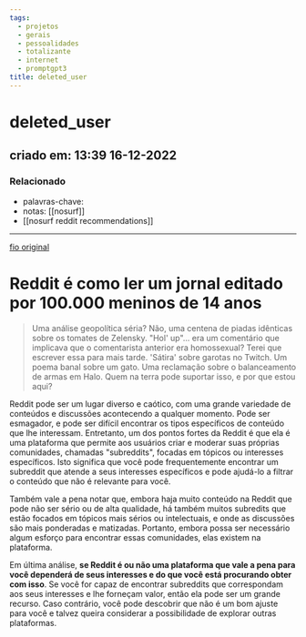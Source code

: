 ```yaml
---
tags:
  - projetos
  - gerais
  - pessoalidades
  - totalizante
  - internet
  - promptgpt3
title: deleted_user
---
```


# deleted_user

## criado em: 13:39 16-12-2022

### Relacionado

- palavras-chave: 
- notas: [[nosurf]]
- [[nosurf reddit recommendations]]
---

[fio original](https://www.reddit.com/r/nosurf/comments/tiko9t/reddit_is_like_reading_a_newspaper_edited_by/)

# Reddit é como ler um jornal editado por 100.000 meninos de 14 anos

> Uma análise geopolítica séria? Não, uma centena de piadas idênticas sobre os tomates de Zelensky. "Hol' up"... era um comentário que implicava que o comentarista anterior era homossexual? Terei que escrever essa para mais tarde. 'Sátira' sobre garotas no Twitch. Um poema banal sobre um gato. Uma reclamação sobre o balanceamento de armas em Halo. Quem na terra pode suportar isso, e por que estou aqui?

Reddit pode ser um lugar diverso e caótico, com uma grande variedade de conteúdos e discussões acontecendo a qualquer momento. Pode ser esmagador, e pode ser difícil encontrar os tipos específicos de conteúdo que lhe interessam. Entretanto, um dos pontos fortes da Reddit é que ela é uma plataforma que permite aos usuários criar e moderar suas próprias comunidades, chamadas "subreddits", focadas em tópicos ou interesses específicos. Isto significa que você pode frequentemente encontrar um subreddit que atende a seus interesses específicos e pode ajudá-lo a filtrar o conteúdo que não é relevante para você.

Também vale a pena notar que, embora haja muito conteúdo na Reddit que pode não ser sério ou de alta qualidade, há também muitos subredits que estão focados em tópicos mais sérios ou intelectuais, e onde as discussões são mais ponderadas e matizadas. Portanto, embora possa ser necessário algum esforço para encontrar essas comunidades, elas existem na plataforma.

Em última análise, **se Reddit é ou não uma plataforma que vale a pena para você dependerá de seus interesses e do que você está procurando obter com isso**. Se você for capaz de encontrar subreddits que correspondam aos seus interesses e lhe forneçam valor, então ela pode ser um grande recurso. Caso contrário, você pode descobrir que não é um bom ajuste para você e talvez queira considerar a possibilidade de explorar outras plataformas.
